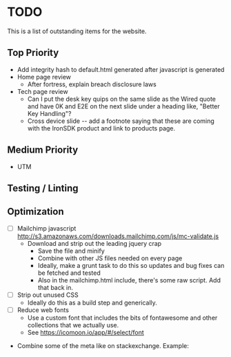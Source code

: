 # TODO

This is a list of outstanding items for the website.

## Top Priority

- Add integrity hash to default.html generated after javascript is generated
- Home page review
    - After fortress, explain breach disclosure laws
- Tech page review
    - Can I put the desk key quips on the same slide as the Wired quote and have 0K and E2E on the next slide under a heading like, "Better Key Handling"?
    - Cross device slide -- add a footnote saying that these are coming with the IronSDK product and link to products page.

## Medium Priority

- UTM

## Testing / Linting


## Optimization

- [ ] Mailchimp javascript http://s3.amazonaws.com/downloads.mailchimp.com/js/mc-validate.js
    - Download and strip out the leading jquery crap
        - Save the file and minify
        - Combine with other JS files needed on every page
        - Ideally, make a grunt task to do this so updates and bug fixes can be fetched and tested
        - Also in the mailchimp.html include, there's some raw script.  Add that back in.
- [ ] Strip out unused CSS
    - Ideally do this as a build step and generically.
- [ ] Reduce web fonts
    - Use a custom font that includes the bits of fontawesome and other collections that we actually use.
    - See https://icomoon.io/app/#/select/font
- Combine some of the meta like on stackexchange.  Example:

    <meta name="twitter:description" property="og:description" itemprop="description" content="It ..." />
